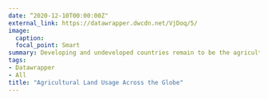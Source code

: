 ```yaml
---
date: “2020-12-10T00:00:00Z"
external_link: https://datawrapper.dwcdn.net/VjDoq/5/
image:
  caption: 
  focal_point: Smart
summary: Developing and undeveloped countries remain to be the agricultural countries
tags:
- Datawrapper
- All
title: "Agricultural Land Usage Across the Globe"
---
```

